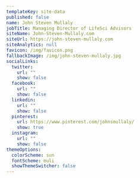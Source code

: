 ```yaml
---
templateKey: site-data
published: false
name: John Steven Mullaly
jobTitle: Managing Director of LifeSci Advisors
siteName: John-Steven-Mullaly.com
siteUrl: https://john-steven-mullaly.com
siteAnalytics: null
favicon: /img/favicon.png
fallbackImage: /img/john-steven-mullaly.jpg
socialLinks:
  twitter:
    url: ""
    show: false
  facebook:
    url: ""
    show: false
  linkedin:
    url: ""
    show: false
  pinterest:
    url: https://www.pinterest.com/johnsmullaly/
    show: true
  instagram:
    url: ""
    show: false
themeOptions:
  colorScheme: sun
  fontScheme: muli
  showThemeSwitcher: false
---
```

